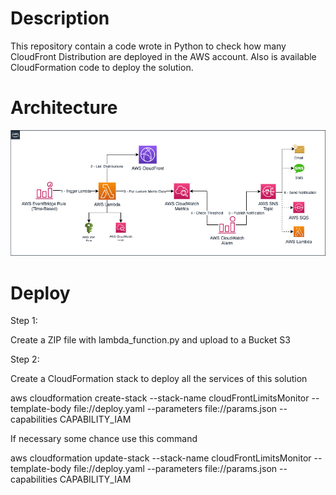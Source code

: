 # Description
This repository contain a code wrote in Python to check how many CloudFront Distribution are deployed in the AWS account.
Also is available CloudFormation code to deploy the solution.


# Architecture
![Diagrama](/images/cloudfrontDistLimitMonitor-accounts.png)

# Deploy
Step 1:

Create a ZIP file with lambda_function.py and upload to a Bucket S3

Step 2:

Create a CloudFormation stack to deploy all the services of this solution

aws cloudformation create-stack --stack-name cloudFrontLimitsMonitor --template-body file://deploy.yaml --parameters file://params.json --capabilities CAPABILITY_IAM

If necessary some chance use this command

aws cloudformation update-stack --stack-name cloudFrontLimitsMonitor --template-body file://deploy.yaml --parameters file://params.json --capabilities CAPABILITY_IAM
